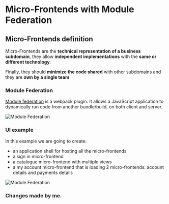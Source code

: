 # Micro-Frontends with Module Federation

## Micro-Frontends definition

Micro-Frontends are the **technical representation of a business subdomain**, they allow **independent implementations** with the **same or different technology**.

Finally, they should **minimize the code shared** with other subdomains and they are **own by a single team**

### Module Federation

[Module federation](https://webpack.js.org/concepts/module-federation/) is a webpack plugin. It allows a JavaScript application to dynamically run code from another bundle/build, on both client and server.

![Module Federation](modFedExample.png)

### UI example
In this example we are going to create:     

- an application shell for hosting all the micro-frontends
- a sign in micro-frontend
- a catalogue micro-frontend with multiple views
- a my account micro-frontend that is loading 2 micro-frontends: account details and payments details

![Module Federation](modFedDiagram.png)

### Changes made by me.